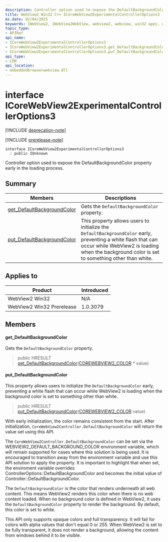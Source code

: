 ```yaml
---
description: Controller option used to expose the DefaultBackgroundColor property early in the loading process.
title: WebView2 Win32 C++ ICoreWebView2ExperimentalControllerOptions3
ms.date: 02/04/2025
keywords: IWebView2, IWebView2WebView, webview2, webview, win32 apps, win32, edge, ICoreWebView2, ICoreWebView2Controller, browser control, edge html, ICoreWebView2ExperimentalControllerOptions3
topic_type: 
- APIRef
api_name:
- ICoreWebView2ExperimentalControllerOptions3
- ICoreWebView2ExperimentalControllerOptions3.get_DefaultBackgroundColor
- ICoreWebView2ExperimentalControllerOptions3.put_DefaultBackgroundColor
api_type:
- COM
api_location:
- embeddedbrowserwebview.dll
---
```


# interface ICoreWebView2ExperimentalControllerOptions3

[!INCLUDE [deprecation-note](../includes/deprecation-note.md)]

[!INCLUDE [prerelease-note](../includes/prerelease-note.md)]

```
interface ICoreWebView2ExperimentalControllerOptions3
  : public IUnknown
```

Controller option used to expose the DefaultBackgroundColor property early in the loading process.

## Summary

 Members                        | Descriptions
--------------------------------|---------------------------------------------
[get_DefaultBackgroundColor](#get_defaultbackgroundcolor) | Gets the `DefaultBackgroundColor` property.
[put_DefaultBackgroundColor](#put_defaultbackgroundcolor) | This property allows users to initialize the `DefaultBackgroundColor` early, preventing a white flash that can occur while WebView2 is loading when the background color is set to something other than white.

## Applies to

Product                         | Introduced
--------------------------------|---------------------------------------------
WebView2 Win32            |    N/A
WebView2 Win32 Prerelease |    1.0.3079

## Members

#### get_DefaultBackgroundColor

Gets the `DefaultBackgroundColor` property.

> public HRESULT [get_DefaultBackgroundColor](#get_defaultbackgroundcolor)([COREWEBVIEW2_COLOR](corewebview2_color.md#corewebview2_color) * value)

#### put_DefaultBackgroundColor

This property allows users to initialize the `DefaultBackgroundColor` early, preventing a white flash that can occur while WebView2 is loading when the background color is set to something other than white.

> public HRESULT [put_DefaultBackgroundColor](#put_defaultbackgroundcolor)([COREWEBVIEW2_COLOR](corewebview2_color.md#corewebview2_color) value)

With early initialization, the color remains consistent from the start. After initialization, `CoreWebView2Controller.DefaultBackgroundColor` will return the value set using this API.

The `CoreWebView2Controller.DefaultBackgroundColor` can be set via the WEBVIEW2_DEFAULT_BACKGROUND_COLOR environment variable, which will remain supported for cases where this solution is being used. It is encouraged to transition away from the environment variable and use this API solution to apply the property. It is important to highlight that when set, the enviroment variable overrides ControllerOptions::DefaultBackgroundColor and becomes the initial value of Controller::DefaultBackgroundColor.

The `DefaultBackgroundColor` is the color that renders underneath all web content. This means WebView2 renders this color when there is no web content loaded. When no background color is defined in WebView2, it uses the `DefaultBackgroundColor` property to render the background. By default, this color is set to white.

This API only supports opaque colors and full transparency. It will fail for colors with alpha values that don't equal 0 or 255. When WebView2 is set to be fully transparent, it does not render a background, allowing the content from windows behind it to be visible.


